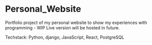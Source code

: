 # Personal_Website
Portfolio project of my personal website to show my experiences with programming - WIP
Live version will be hosted in future.

Techstack: Python, django, JavaScript, React, PostgreSQL

